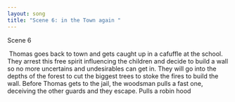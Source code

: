 ```yaml
---
layout: song
title: "Scene 6: in the Town again "
---
```

Scene 6



 Thomas goes back to town and gets caught up in a cafuffle at the school. They arrest this free spirit influencing the children and decide to build a wall so no more uncertains and undesirables can get in. They will go into the depths of the forest to cut the biggest trees to stoke the fires to build the wall. Before Thomas gets to the jail, the woodsman pulls a fast one, deceiving the other guards and they escape. Pulls a robin hood